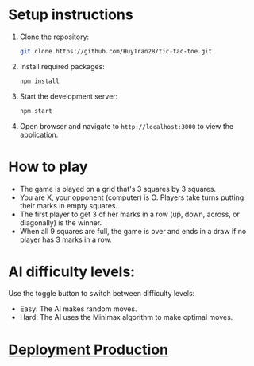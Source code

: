 # Setup instructions

1. Clone the repository:
    ```bash
    git clone https://github.com/HuyTran28/tic-tac-toe.git
    ```

1. Install required packages:
    ```bash
    npm install
    ```

2. Start the development server:
    ```bash
    npm start
    ```

3. Open browser and navigate to `http://localhost:3000` to view the application.

# How to play

- The game is played on a grid that's 3 squares by 3 squares.
- You are X, your opponent (computer) is O. Players take turns putting their marks in empty squares.
- The first player to get 3 of her marks in a row (up, down, across, or diagonally) is the winner.
- When all 9 squares are full, the game is over and ends in a draw if no player has 3 marks in a row.

# AI difficulty levels:

Use the toggle button to switch between difficulty levels:
- Easy: The AI makes random moves.
- Hard: The AI uses the Minimax algorithm to make optimal moves.

# [Deployment Production](https://tic-tac-ju3h8tcej-huy-tran-cams-projects.vercel.app)